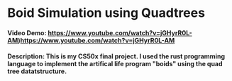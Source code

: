 # Boid Simulation using Quadtrees
#### Video Demo:  https://www.youtube.com/watch?v=jGHyrR0L-AM)https://www.youtube.com/watch?v=jGHyrR0L-AM
#### Description: This is my CS50x final project. I used the rust programming language to implement the artifical life program "boids" using the quad tree datatstructure.

